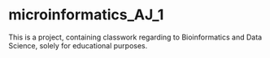 # microinformatics_AJ_1
This is a project, containing classwork regarding to Bioinformatics and Data Science, solely for educational purposes. 
